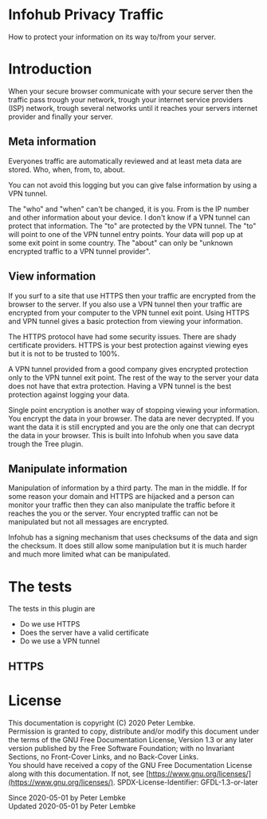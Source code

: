 # Infohub Privacy Traffic
How to protect your information on its way to/from your server.

# Introduction
When your secure browser communicate with your secure server then the traffic pass trough your network, trough your internet service providers (ISP) network, trough several networks until it reaches your servers internet provider and finally your server.

## Meta information
Everyones traffic are automatically reviewed and at least meta data are stored. Who, when, from, to, about.

You can not avoid this logging but you can give false information by using a VPN tunnel. 

The "who" and "when" can't be changed, it is you.
From is the IP number and other information about your device. I don't know if a VPN tunnel can protect that information.
The "to" are protected by the VPN tunnel. The "to" will point to one of the VPN tunnel entry points. Your data will pop up at some exit point in some country.
The "about" can only be "unknown encrypted traffic to a VPN tunnel provider".

## View information
If you surf to a site that use HTTPS then your traffic are encrypted from the browser to the server.
If you also use a VPN tunnel then your traffic are encrypted from your computer to the VPN tunnel exit point.
Using HTTPS and VPN tunnel gives a basic protection from viewing your information.

The HTTPS protocol have had some security issues. There are shady certificate providers. HTTPS is your best protection against viewing eyes but it is not to be trusted to 100%.

A VPN tunnel provided from a good company gives encrypted protection only to the VPN tunnel exit point. The rest of the way to the server your data does not have that extra protection. Having a VPN tunnel is the best protection against logging your data.

Single point encryption is another way of stopping viewing your information. You encrypt the data in your browser. The data are never decrypted. If you want the data it is still encrypted and you are the only one that can decrypt the data in your browser. This is built into Infohub when you save data trough the Tree plugin.

## Manipulate information
Manipulation of information by a third party. The man in the middle. If for some reason your domain and HTTPS are hijacked and a person can monitor your traffic then they can also manipulate the traffic before it reaches the you or the server. Your encrypted traffic can not be manipulated but not all messages are encrypted.

Infohub has a signing mechanism that uses checksums of the data and sign the checksum. It does still allow some manipulation but it is much harder and much more limited what can be manipulated. 

# The tests
The tests in this plugin are
* Do we use HTTPS
* Does the server have a valid certificate
* Do we use a VPN tunnel

## HTTPS


# License
This documentation is copyright (C) 2020 Peter Lembke.  
Permission is granted to copy, distribute and/or modify this document under the terms of the GNU Free Documentation License, Version 1.3 or any later version published by the Free Software Foundation; with no Invariant Sections, no Front-Cover Links, and no Back-Cover Links.  
You should have received a copy of the GNU Free Documentation License along with this documentation. If not, see [https://www.gnu.org/licenses/](https://www.gnu.org/licenses/).  SPDX-License-Identifier: GFDL-1.3-or-later  

Since 2020-05-01 by Peter Lembke  
Updated 2020-05-01 by Peter Lembke  
